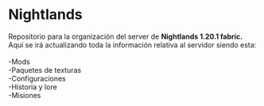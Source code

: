 # Nightlands
Repositorio para la organización del server de <strong>Nightlands 1.20.1 fabric.</strong><br>
Aquí se irá actualizando toda la información relativa al servidor siendo esta:
<br><br>-Mods
<br>-Paquetes de texturas
<br>-Configuraciones
<br>-Historia y lore 
<br>-Misiones
